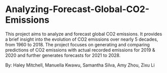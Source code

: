 # Analyzing-Forecast-Global-CO2-Emissions
This project aims to analyze and forecast global CO2 emissions. 
It provides a brief insight into the evolution of CO2 emissions over nearly 5 decades, from 1960 to 2018. 
The project focuses on generating and comparing predictions of CO2 emissions with actual recorded emissions for 2019 & 2020 and further generates forecasts for 2021 to 2028.

By: Haley Mitchell, Manuella Kwawu, Samantha Silva, Amy Zhou, Zixu Li
